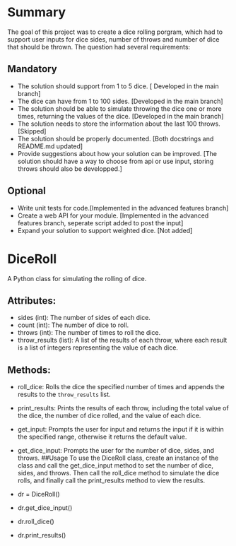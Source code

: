 # Summary
  The goal of this project was to create a dice rolling porgram, which had to 
  support user inputs for dice sides, number of throws and number of dice that should be thrown.
  The question had several requirements:

## Mandatory
- The solution should support from 1 to 5 dice. [ Developed in the main branch]
- The dice can have from 1 to 100 sides. [Developed in the main branch]
- The solution should be able to simulate throwing the dice one or more times, returning the values of the dice. [Developed in the main branch]
- The solution needs to store the information about the last 100 throws. [Skipped]
- The solution should be properly documented. [Both docstrings and README.md updated]
- Provide suggestions about how your solution can be improved. [The solution should have a way to choose from api or use input, storing throws should also be developped.]

## Optional
- Write unit tests for code.[Implemented in the advanced features branch]
- Create a web API for your module. [Implemented in the advanced features branch, seperate script added to post the input]
- Expand your solution to support weighted dice. [Not added]
# DiceRoll
A Python class for simulating the rolling of dice.

## Attributes:
- sides (int): The number of sides of each dice.
- count (int): The number of dice to roll.
- throws (int): The number of times to roll the dice.
- throw_results (list): A list of the results of each throw, where each result
  is a list of integers representing the value of each dice.

## Methods:
- roll_dice: Rolls the dice the specified number of times and appends the results
  to the `throw_results` list.
- print_results: Prints the results of each throw, including the total value of the
  dice, the number of dice rolled, and the value of each dice.
- get_input: Prompts the user for input and returns the input if it is within the
  specified range, otherwise it returns the default value.
- get_dice_input: Prompts the user for the number of dice, sides, and throws. 
##Usage
To use the DiceRoll class, create an instance of the class and call the get_dice_input method to set the number of dice, sides, and throws. Then call the roll_dice method to simulate the dice rolls, and finally call the print_results method to view the results.

- dr = DiceRoll()
- dr.get_dice_input()
- dr.roll_dice()
- dr.print_results()